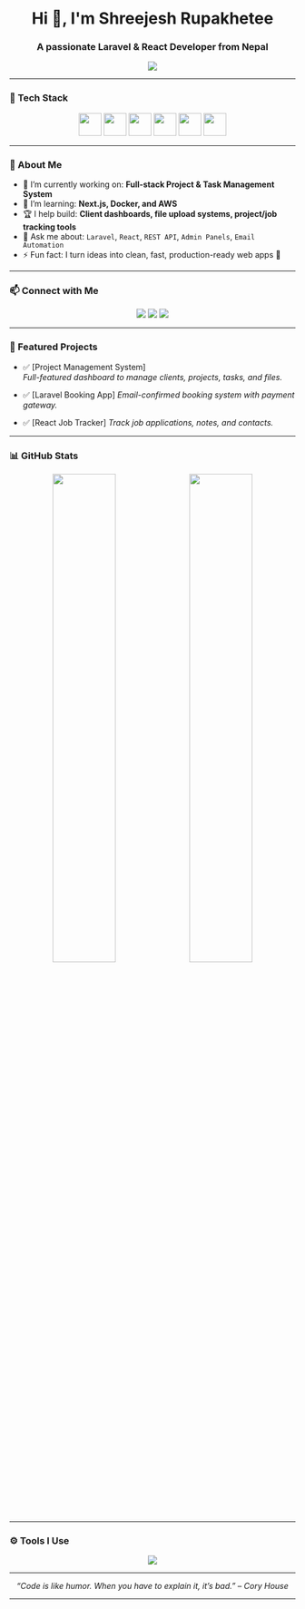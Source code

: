 <h1 align="center">Hi 👋, I'm Shreejesh Rupakhetee </h1>
<h3 align="center">A passionate Laravel & React Developer from Nepal</h3>

<p align="center">
  <img src="https://readme-typing-svg.herokuapp.com?font=Space+Grotesk&color=FFFFFF&center=true&vCenter=true&width=600&lines=Laravel+%2B+React+Full+Stack+Developer;Custom+Dashboards+%7C+API+%7C+Admin+Panels;Let's+build+awesome+things+together!" />
</p>

---

### 🔧 Tech Stack

<p align="center">
  <img src="https://cdn.jsdelivr.net/gh/devicons/devicon/icons/laravel/laravel-plain-wordmark.svg" width="40" />
  <img src="https://cdn.jsdelivr.net/gh/devicons/devicon/icons/react/react-original.svg" width="40" />
  <img src="https://cdn.jsdelivr.net/gh/devicons/devicon/icons/php/php-plain.svg" width="40" />
  <img src="https://cdn.jsdelivr.net/gh/devicons/devicon/icons/javascript/javascript-original.svg" width="40" />
  <img src="https://cdn.jsdelivr.net/gh/devicons/devicon/icons/mysql/mysql-original-wordmark.svg" width="40" />
  <img src="https://cdn.jsdelivr.net/gh/devicons/devicon/icons/tailwindcss/tailwindcss-plain.svg" width="40" />
</p>

---

### 🧠 About Me

- 🔭 I’m currently working on: **Full-stack Project & Task Management System**
- 🌱 I’m learning: **Next.js, Docker, and AWS**
- 🏆 I help build: **Client dashboards, file upload systems, project/job tracking tools**
- 💬 Ask me about: `Laravel`, `React`, `REST API`, `Admin Panels`, `Email Automation`
- ⚡ Fun fact: I turn ideas into clean, fast, production-ready web apps 🚀

---

### 📫 Connect with Me

<p align="center">
  <a href="mailto:shreejesh.rupakhetee@gmail.com"><img src="https://img.shields.io/badge/Email-D14836?style=for-the-badge&logo=gmail&logoColor=white"/></a>
  <a href="https://rupakheteeshreejesh.com.np/"><img src="https://img.shields.io/badge/Portfolio-000000?style=for-the-badge&logo=vercel&logoColor=white"/></a>
  <a href="https://www.linkedin.com/in/shreejesh-rupakhetee/"><img src="https://img.shields.io/badge/LinkedIn-0077B5?style=for-the-badge&logo=linkedin&logoColor=white"/></a>
</p>

---

### 🚀 Featured Projects

- ✅ [Project Management System]  
  _Full-featured dashboard to manage clients, projects, tasks, and files._

- ✅ [Laravel Booking App] 
  _Email-confirmed booking system with payment gateway._

- ✅ [React Job Tracker] 
  _Track job applications, notes, and contacts._

---

### 📊 GitHub Stats

<p align="center">
  <img src="https://github-readme-stats.vercel.app/api?username=shreejeshrupakhetee&show_icons=true&theme=radical" width="47%" />
  <img src="https://github-readme-streak-stats.herokuapp.com/?user=shreejeshrupakhetee&theme=radical" width="47%" />
</p>

---

### ⚙️ Tools I Use

<p align="center">
  <img src="https://skillicons.dev/icons?i=php,laravel,react,mysql,js,tailwind,vscode,git,github,figma,aws,dockor" />
</p>

---

<p align="center">
  <i>“Code is like humor. When you have to explain it, it’s bad.” – Cory House</i>
</p>

---
